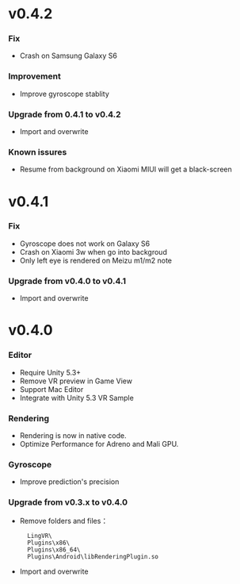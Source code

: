 # v0.4.2

### Fix

* Crash on Samsung Galaxy S6

### Improvement

* Improve gyroscope stablity

### Upgrade from 0.4.1 to v0.4.2

* Import and overwrite

### Known issures

* Resume from background on Xiaomi MIUI will get a black-screen

# v0.4.1

### Fix

* Gyroscope does not work on Galaxy S6
* Crash on Xiaomi 3w when go into backgroud
* Only left eye is rendered on Meizu m1/m2 note

### Upgrade from v0.4.0 to v0.4.1

* Import and overwrite

# v0.4.0

### Editor

* Require Unity 5.3+
* Remove VR preview in Game View
* Support Mac Editor
* Integrate with Unity 5.3 VR Sample

### Rendering

* Rendering is now in native code.
* Optimize Performance for Adreno and Mali GPU.

### Gyroscope

* Improve prediction's precision

### Upgrade from v0.3.x to v0.4.0

* Remove folders and files：

        LingVR\
        Plugins\x86\
        Plugins\x86_64\
        Plugins\Android\libRenderingPlugin.so
    
* Import and overwrite
    
        